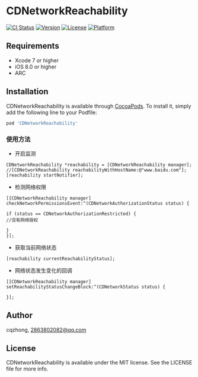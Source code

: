 # CDNetworkReachability

[![CI Status](https://img.shields.io/travis/cqzhong/CDNetworkReachability.svg?style=flat)](https://travis-ci.org/cqzhong/CDNetworkReachability)
[![Version](https://img.shields.io/cocoapods/v/CDNetworkReachability.svg?style=flat)](https://cocoapods.org/pods/CDNetworkReachability)
[![License](https://img.shields.io/cocoapods/l/CDNetworkReachability.svg?style=flat)](https://cocoapods.org/pods/CDNetworkReachability)
[![Platform](https://img.shields.io/cocoapods/p/CDNetworkReachability.svg?style=flat)](https://cocoapods.org/pods/CDNetworkReachability)

## Requirements
* Xcode 7 or higher
* iOS 8.0 or higher
* ARC

## Installation

CDNetworkReachability is available through [CocoaPods](https://cocoapods.org). To install
it, simply add the following line to your Podfile:

```ruby
pod 'CDNetworkReachability'
```

### 使用方法

- 开启监测

```objc
CDNetworkReachability *reachability = [CDNetworkReachability manager];
//[CDNetworkReachability reachabilityWithHostName:@"www.baidu.com"];
[reachability startNotifier];
```

- 检测网络权限

```objc
[[CDNetworkReachability manager] checkNetworkPermissionsEvent:^(CDNetworkAuthorizationStatus status) {

if (status == CDNetworkAuthorizationRestricted) {
//没有网络授权

}
}];
```

- 获取当前网络状态

```objc
[reachability currentReachabilityStatus];
```


- 网络状态发生变化的回调

```objc
[[CDNetworkReachability manager] setReachabilityStatusChangeBlock:^(CDNetworkStatus status) {

}];
```

## Author

cqzhong, 2863802082@qq.com

## License

CDNetworkReachability is available under the MIT license. See the LICENSE file for more info.
